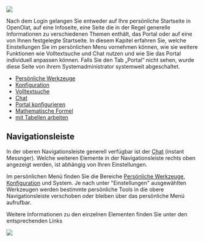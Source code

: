 
![](../download/attachments/590039/home.png)

Nach dem Login gelangen Sie entweder auf Ihre persönliche Startseite in
OpenOlat, auf eine Infoseite, eine Seite die in der Regel generelle
Informationen zu verschiedenen Themen enthält, das Portal oder auf eine von
Ihnen festgelegte Startseite. In diesem Kapitel erfahren Sie, welche
Einstellungen Sie im persönlichen Menu vornehmen können, wie sie weitere
Funktionen wie Volltextsuche und Chat nutzen und wie Sie das Portal
individuell anpassen können. Falls Sie den Tab „Portal“ nicht sehen, wurde
diese Seite von ihrem Systemadministrator systemweit abgeschaltet.

  
  * [Persönliche Werkzeuge](viewpage.action%EF%B9%96pageId=108593349.html)
  * [Konfiguration](../display/OO161DE/Konfiguration.html)
  * [Volltextsuche](../display/OO161DE/Volltextsuche.html)
  * [Chat](../display/OO161DE/Chat.html)
  * [Portal konfigurieren](../display/OO161DE/Portal+konfigurieren.html)
  * [Mathematische Formel](../display/OO161DE/Mathematische+Formel.html)
  * [mit Tabellen arbeiten](../display/OO161DE/mit+Tabellen+arbeiten.html)

## Navigationsleiste

In der oberen Navigationsleiste generell verfügbar ist der
[Chat](../display/OO161DE/Chat.html) (instant Messnger).  Welche weiteren
Elemente in der Navigationsleiste rechts oben angezeigt werden, ist abhängig
von Ihren Einstellungen.

Im persönlichen Menü finden Sie die Bereiche [Persönliche
Werkzeuge,](viewpage.action%EF%B9%96pageId=108593349.html)
[Konfiguration](../display/OO161DE/Konfiguration.html) und System. Je nach
unter "Einstellungen" ausgewählten Werkzeugen werden bestimmte persönliche
Tools in die obere Navigationsleiste verschoben oder bleiben über das
persönliche Menü aufrufbar.

Weitere Informationen zu den einzelnen Elementen finden Sie unter den
entsprechenden Links

![](../download/attachments/590041/DE_Navigationsleiste.png)

